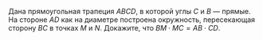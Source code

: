 Дана прямоугольная трапеция $ABCD$, в которой углы $C$ и $B$ — прямые. На стороне $AD$ как на диаметре построена окружность, пересекающая сторону $BC$ в точках $M$ и $N$. Докажите, что $BM \cdot MC=AB \cdot CD$.